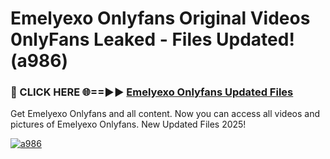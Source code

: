 # Emelyexo Onlyfans Original Videos 0nlyFans Leaked - Files Updated! (a986)

<h3>🔴 CLICK HERE 🌐==►► <a href="https://tinyurl.com/ehrbuxhb" rel="nofollow">Emelyexo Onlyfans Updated Files</a></h3>

Get Emelyexo Onlyfans and all content. Now you can access all videos and pictures of Emelyexo Onlyfans. New Updated Files 2025!

[![a986](https://i.imgur.com/lVYEuWS.gif)](https://tinyurl.com/ehrbuxhb)
